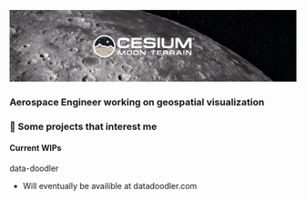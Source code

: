 [![moon](https://github.com/TrainedTrex/TrainedTrex/blob/main/moon-banner.png)](https://cesium.com/)

### Aerospace Engineer working on geospatial visualization

### 🔭 Some projects that interest me

#### Current WIPs
data-doodler
- Will eventually be availible at datadoodler.com
<!--
**TrainedTrex/TrainedTrex** is a ✨ _special_ ✨ repository because its `README.md` (this file) appears on your GitHub profile.

Here are some ideas to get you started:

- 🔭 I’m currently working on ...
- 🌱 I’m currently learning ...
- 👯 I’m looking to collaborate on ...
- 🤔 I’m looking for help with ...
- 💬 Ask me about ...
- 📫 How to reach me: ...
- 😄 Pronouns: ...
- ⚡ Fun fact: ...
-->
